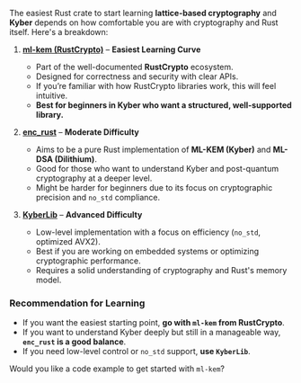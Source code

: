 
The easiest Rust crate to start learning **lattice-based cryptography** and **Kyber** depends on how comfortable you are with cryptography and Rust itself. Here's a breakdown:

1. **[ml-kem (RustCrypto)](https://docs.rs/ml-kem)** – **Easiest Learning Curve**  
   - Part of the well-documented **RustCrypto** ecosystem.  
   - Designed for correctness and security with clear APIs.  
   - If you’re familiar with how RustCrypto libraries work, this will feel intuitive.  
   - **Best for beginners in Kyber who want a structured, well-supported library.**

2. **[enc_rust](https://lib.rs/crates/enc_rust)** – **Moderate Difficulty**  
   - Aims to be a pure Rust implementation of **ML-KEM (Kyber)** and **ML-DSA (Dilithium)**.  
   - Good for those who want to understand Kyber and post-quantum cryptography at a deeper level.  
   - Might be harder for beginners due to its focus on cryptographic precision and `no_std` compliance.

3. **[KyberLib](https://kyberlib.com)** – **Advanced Difficulty**  
   - Low-level implementation with a focus on efficiency (`no_std`, optimized AVX2).  
   - Best if you are working on embedded systems or optimizing cryptographic performance.  
   - Requires a solid understanding of cryptography and Rust's memory model.

### **Recommendation for Learning**
- If you want the easiest starting point, **go with `ml-kem` from RustCrypto**.
- If you want to understand Kyber deeply but still in a manageable way, **`enc_rust` is a good balance**.
- If you need low-level control or `no_std` support, **use `KyberLib`**.

Would you like a code example to get started with `ml-kem`?

